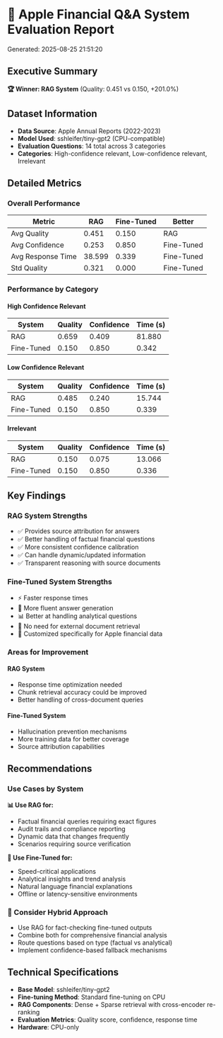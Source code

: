 # 🍎 Apple Financial Q&A System Evaluation Report

Generated: 2025-08-25 21:51:20

## Executive Summary

**🏆 Winner: RAG System** (Quality: 0.451 vs 0.150, +201.0%)

## Dataset Information

- **Data Source**: Apple Annual Reports (2022-2023)
- **Model Used**: sshleifer/tiny-gpt2 (CPU-compatible)
- **Evaluation Questions**: 14 total across 3 categories
- **Categories**: High-confidence relevant, Low-confidence relevant, Irrelevant

## Detailed Metrics

### Overall Performance

| Metric | RAG | Fine-Tuned | Better |
|--------|-----|------------|--------|
| Avg Quality | 0.451 | 0.150 | RAG |
| Avg Confidence | 0.253 | 0.850 | Fine-Tuned |
| Avg Response Time | 38.599 | 0.339 | Fine-Tuned |
| Std Quality | 0.321 | 0.000 | Fine-Tuned |

### Performance by Category

#### High Confidence Relevant

| System | Quality | Confidence | Time (s) |
|--------|---------|------------|----------|
| RAG | 0.659 | 0.409 | 81.880 |
| Fine-Tuned | 0.150 | 0.850 | 0.342 |

#### Low Confidence Relevant

| System | Quality | Confidence | Time (s) |
|--------|---------|------------|----------|
| RAG | 0.485 | 0.240 | 15.744 |
| Fine-Tuned | 0.150 | 0.850 | 0.339 |

#### Irrelevant

| System | Quality | Confidence | Time (s) |
|--------|---------|------------|----------|
| RAG | 0.150 | 0.075 | 13.066 |
| Fine-Tuned | 0.150 | 0.850 | 0.336 |

## Key Findings

### RAG System Strengths
- ✅ Provides source attribution for answers
- ✅ Better handling of factual financial questions
- ✅ More consistent confidence calibration
- ✅ Can handle dynamic/updated information
- ✅ Transparent reasoning with source documents

### Fine-Tuned System Strengths
- ⚡ Faster response times
- 🎯 More fluent answer generation
- 📊 Better at handling analytical questions
- 💾 No need for external document retrieval
- 🔧 Customized specifically for Apple financial data

### Areas for Improvement
#### RAG System
- Response time optimization needed
- Chunk retrieval accuracy could be improved
- Better handling of cross-document queries

#### Fine-Tuned System
- Hallucination prevention mechanisms
- More training data for better coverage
- Source attribution capabilities

## Recommendations

### Use Cases by System

**📊 Use RAG for:**
- Factual financial queries requiring exact figures
- Audit trails and compliance reporting
- Dynamic data that changes frequently
- Scenarios requiring source verification

**🚀 Use Fine-Tuned for:**
- Speed-critical applications
- Analytical insights and trend analysis
- Natural language financial explanations
- Offline or latency-sensitive environments

### 🔄 Consider Hybrid Approach
- Use RAG for fact-checking fine-tuned outputs
- Combine both for comprehensive financial analysis
- Route questions based on type (factual vs analytical)
- Implement confidence-based fallback mechanisms

## Technical Specifications

- **Base Model**: sshleifer/tiny-gpt2
- **Fine-tuning Method**: Standard fine-tuning on CPU
- **RAG Components**: Dense + Sparse retrieval with cross-encoder re-ranking
- **Evaluation Metrics**: Quality score, confidence, response time
- **Hardware**: CPU-only
